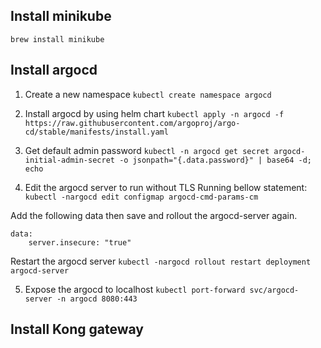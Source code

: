 ## Install minikube
```brew install minikube```

## Install argocd 
1. Create a new namespace 
```kubectl create namespace argocd```

2. Install argocd by using helm chart
```kubectl apply -n argocd -f https://raw.githubusercontent.com/argoproj/argo-cd/stable/manifests/install.yaml```

3. Get default admin password
```kubectl -n argocd get secret argocd-initial-admin-secret -o jsonpath="{.data.password}" | base64 -d; echo```

4. Edit the argocd server to run without TLS
 Running bellow statement: 
```kubectl -nargocd edit configmap argocd-cmd-params-cm```

Add the following data then save and rollout the argocd-server again.
```
data:
    server.insecure: "true"
```
Restart the argocd server
```kubectl -nargocd rollout restart deployment argocd-server```

5. Expose the argocd to localhost
```kubectl port-forward svc/argocd-server -n argocd 8080:443```

## Install Kong gateway 
